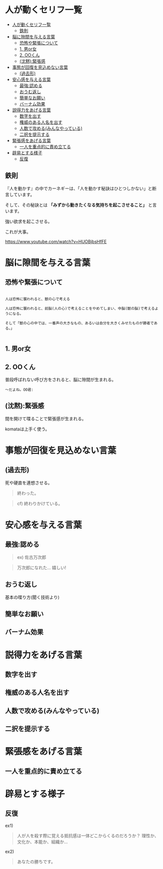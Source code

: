 
# 人が動くセリフ一覧

- [人が動くセリフ一覧](#人が動くセリフ一覧)
  - [鉄則](#鉄則)
- [脳に隙間を与える言葉](#脳に隙間を与える言葉)
  - [恐怖や緊張について](#恐怖や緊張について)
  - [1. 男or女](#1-男or女)
  - [2. OOくん](#2-ooくん)
  - [(沈黙):緊張感](#沈黙緊張感)
- [事態が回復を見込めない言葉](#事態が回復を見込めない言葉)
  - [(過去形)](#過去形)
- [安心感を与える言葉](#安心感を与える言葉)
  - [最強:認める](#最強認める)
  - [おうむ返し](#おうむ返し)
  - [簡単なお願い](#簡単なお願い)
  - [バーナム効果](#バーナム効果)
- [説得力をあげる言葉](#説得力をあげる言葉)
  - [数字を出す](#数字を出す)
  - [権威のある人名を出す](#権威のある人名を出す)
  - [人数で攻める(みんなやっている)](#人数で攻めるみんなやっている)
  - [二択を提示する](#二択を提示する)
- [緊張感をあげる言葉](#緊張感をあげる言葉)
  - [一人を重点的に責め立てる](#一人を重点的に責め立てる)
- [辟易とする様子](#辟易とする様子)
  - [反復](#反復)



## 鉄則

『人を動かす』の中でカーネギーは、「人を動かす秘訣はひとつしかない」と断言しています。

そして、その秘訣とは **「みずから動きたくなる気持ちを起こさせること」**
と言います。

強い欲求を起こさせる。

これが大事。

https://www.youtube.com/watch?v=HUOBjbsHfFE



# 脳に隙間を与える言葉

## 恐怖や緊張について

<pre><code>
人は恐怖に襲われると、獣の心で考える

人は恐怖に襲われると、前脳(人の心)で考えることをやめてしまい、中脳(獣の脳)で考えるようになる。

そして「獣の心の中では、一番声の大きなもの、あるいは自分を大きくみせたものが勝者である。」

</code></pre>


## 1. 男or女


## 2. OOくん

普段呼ばれない呼び方をされると、脳に隙間が生まれる。

    〜だよね。OO君:



## (沈黙):緊張感

間を開けて喋ることで緊張感が生まれる。

komataは上手く使う。



# 事態が回復を見込めない言葉

## (過去形)

死や硬直を連想させる。

> 終わった。

> cf) 終わりかけている。



# 安心感を与える言葉

## 最強:認める

> ex) 佐古万次郎

> 万次郎になれた... 嬉しい!


## おうむ返し

基本の喋り方(聞く技術より)

## 簡単なお願い

## バーナム効果




# 説得力をあげる言葉

## 数字を出す

## 権威のある人名を出す

## 人数で攻める(みんなやっている)

## 二択を提示する

# 緊張感をあげる言葉

## 一人を重点的に責め立てる


# 辟易とする様子

## 反復


ex1)

> 人が人を殺す際に覚える抵抗感は一体どこからくるのだろうか？
> 理性か、文化か、本能か、組織か...


ex2)

> あなたの勝ちです。


